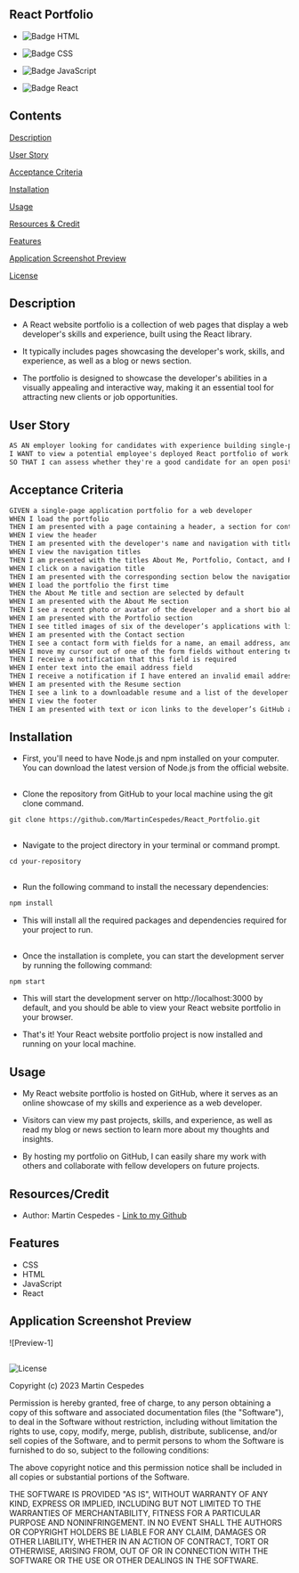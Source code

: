 ## React Portfolio

- ![Badge HTML](https://img.shields.io/badge/HTML5-E34F26?style=for-the-badge&logo=html5&logoColor=white)

- ![Badge CSS](https://img.shields.io/badge/CSS3-1572B6?style=for-the-badge&logo=css3&logoColor=white)

- ![Badge JavaScript](https://img.shields.io/badge/JavaScript-323330?style=for-the-badge&logo=javascript&logoColor=F7DF1E)

- ![Badge React](https://img.shields.io/badge/react-%2320232a.svg?style=for-the-badge&logo=react&logoColor=%2361DAFB)

## Contents

[Description](#description)

[User Story](#user-story)

[Acceptance Criteria](#acceptance-criteria)

[Installation](#installation)

[Usage](#usage)

[Resources & Credit](#resourcescredit)

[Features](#features)

[Application Screenshot Preview](#application-screenshot-preview)

[License](#license)

## Description

- A React website portfolio is a collection of web pages that display a web developer's skills and experience, built using the React library.

- It typically includes pages showcasing the developer's work, skills, and experience, as well as a blog or news section.

- The portfolio is designed to showcase the developer's abilities in a visually appealing and interactive way, making it an essential tool for attracting new clients or job opportunities.

## User Story

```md
AS AN employer looking for candidates with experience building single-page applications
I WANT to view a potential employee's deployed React portfolio of work samples
SO THAT I can assess whether they're a good candidate for an open position
```

## Acceptance Criteria

```md
GIVEN a single-page application portfolio for a web developer
WHEN I load the portfolio
THEN I am presented with a page containing a header, a section for content, and a footer
WHEN I view the header
THEN I am presented with the developer's name and navigation with titles corresponding to different sections of the portfolio
WHEN I view the navigation titles
THEN I am presented with the titles About Me, Portfolio, Contact, and Resume, and the title corresponding to the current section is highlighted
WHEN I click on a navigation title
THEN I am presented with the corresponding section below the navigation without the page reloading and that title is highlighted
WHEN I load the portfolio the first time
THEN the About Me title and section are selected by default
WHEN I am presented with the About Me section
THEN I see a recent photo or avatar of the developer and a short bio about them
WHEN I am presented with the Portfolio section
THEN I see titled images of six of the developer’s applications with links to both the deployed applications and the corresponding GitHub repository
WHEN I am presented with the Contact section
THEN I see a contact form with fields for a name, an email address, and a message
WHEN I move my cursor out of one of the form fields without entering text
THEN I receive a notification that this field is required
WHEN I enter text into the email address field
THEN I receive a notification if I have entered an invalid email address
WHEN I am presented with the Resume section
THEN I see a link to a downloadable resume and a list of the developer’s proficiencies
WHEN I view the footer
THEN I am presented with text or icon links to the developer’s GitHub and LinkedIn profiles, and their profile on a third platform (Stack Overflow, Twitter)
```

## Installation

- First, you'll need to have Node.js and npm installed on your computer. You can download the latest version of Node.js from the official website.

##

- Clone the repository from GitHub to your local machine using the git clone command.

```md
git clone https://github.com/MartinCespedes/React_Portfolio.git
```

##

- Navigate to the project directory in your terminal or command prompt.

```md
cd your-repository
```

##

- Run the following command to install the necessary dependencies:

```md
npm install
```

- This will install all the required packages and dependencies required for your project to run.

##

- Once the installation is complete, you can start the development server by running the following command:

```md
npm start
```

- This will start the development server on http://localhost:3000 by default, and you should be able to view your React website portfolio in your browser.

- That's it! Your React website portfolio project is now installed and running on your local machine.

## Usage

- My React website portfolio is hosted on GitHub, where it serves as an online showcase of my skills and experience as a web developer.

- Visitors can view my past projects, skills, and experience, as well as read my blog or news section to learn more about my thoughts and insights.

- By hosting my portfolio on GitHub, I can easily share my work with others and collaborate with fellow developers on future projects.

## Resources/Credit

- Author: Martin Cespedes - [Link to my Github](https://github.com/MartinCespedes)

## Features

- CSS
- HTML
- JavaScript
- React

## Application Screenshot Preview

![Preview-1]

##

![License](https://img.shields.io/badge/License-MIT-yellow.svg)

Copyright (c) 2023 Martin Cespedes

Permission is hereby granted, free of charge, to any person obtaining a copy
of this software and associated documentation files (the "Software"), to deal
in the Software without restriction, including without limitation the rights
to use, copy, modify, merge, publish, distribute, sublicense, and/or sell
copies of the Software, and to permit persons to whom the Software is
furnished to do so, subject to the following conditions:

The above copyright notice and this permission notice shall be included in all
copies or substantial portions of the Software.

THE SOFTWARE IS PROVIDED "AS IS", WITHOUT WARRANTY OF ANY KIND, EXPRESS OR
IMPLIED, INCLUDING BUT NOT LIMITED TO THE WARRANTIES OF MERCHANTABILITY,
FITNESS FOR A PARTICULAR PURPOSE AND NONINFRINGEMENT. IN NO EVENT SHALL THE
AUTHORS OR COPYRIGHT HOLDERS BE LIABLE FOR ANY CLAIM, DAMAGES OR OTHER
LIABILITY, WHETHER IN AN ACTION OF CONTRACT, TORT OR OTHERWISE, ARISING FROM,
OUT OF OR IN CONNECTION WITH THE SOFTWARE OR THE USE OR OTHER DEALINGS IN THE
SOFTWARE.
